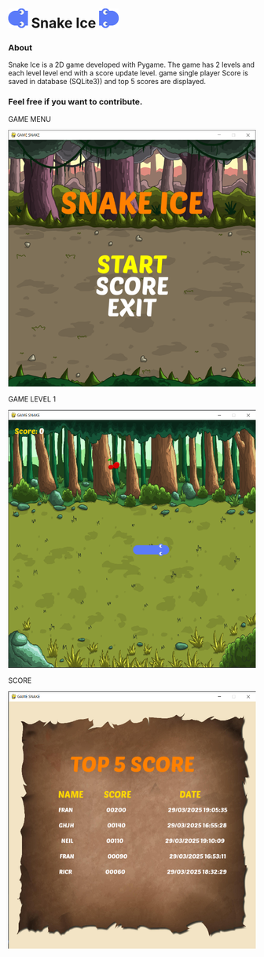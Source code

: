 ![alt text](https://github.com/franciscoanderson28/Snake/blob/master/asset/head_left.png?raw=true"Snake_Ice")   Snake Ice   ![alt text](https://github.com/franciscoanderson28/Snake/blob/master/asset/head_right.png?raw=true "Snake_Ice")
===============
 

### About

Snake Ice is a 2D  game developed with Pygame. The game has 2 levels and each level level end with a score update level.
game single player
Score is saved in database (SQLite3)) and top 5 scores are displayed.


### Feel free if you want to contribute.



GAME MENU

![Menu](https://github.com/franciscoanderson28/Snake/blob/master/asset/printmenu.png)

GAME LEVEL 1

![Level1](https://github.com/franciscoanderson28/Snake/blob/master/asset/printlevel1.png)

SCORE

![Level1](https://github.com/franciscoanderson28/Snake/blob/master/asset/printscore.png)
